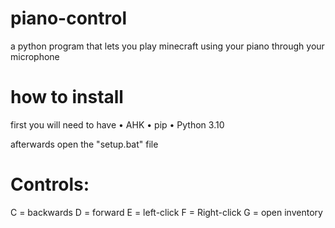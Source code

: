 # piano-control
a python program that lets you play minecraft using your piano through your microphone

# how to install

first you will need to have
• AHK
• pip
• Python 3.10

afterwards open the "setup.bat" file

# Controls:

C = backwards
D = forward
E = left-click
F = Right-click
G = open inventory